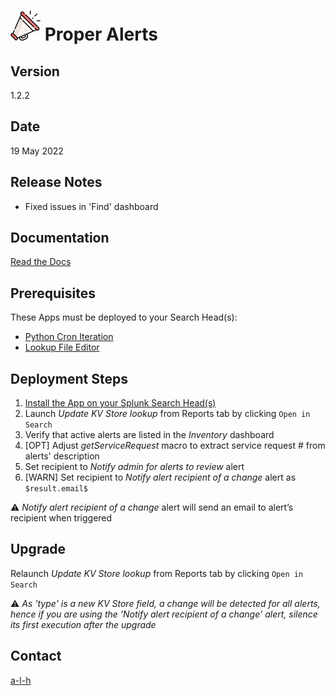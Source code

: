 #	![](./doc/img/icon.svg) Proper Alerts


##	Version


1.2.2


##	Date


19 May 2022


##	Release Notes


* Fixed issues in 'Find' dashboard
 

##	Documentation


[Read the Docs](https://proper-alerts.rtfd.io)


##	Prerequisites


These Apps must be deployed to your Search Head(s):

- [Python Cron Iteration](https://splunkbase.splunk.com/app/4027/)
- [Lookup File Editor](https://splunkbase.splunk.com/app/1724/)


##	Deployment Steps


1.	[Install the App on your Splunk Search Head(s)](https://docs.splunk.com/Documentation/Splunk/latest/Admin/Deployappsandadd-ons#Deployment_architectures)
2.	Launch *Update KV Store lookup* from Reports tab by clicking ``Open in Search``
3.	Verify that active alerts are listed in the *Inventory* dashboard
4.	[OPT] Adjust *getServiceRequest* macro to extract service request # from alerts' description
5.	Set recipient to *Notify admin for alerts to review* alert
6.	[WARN] Set recipient to *Notify alert recipient of a change* alert as ``$result.email$``

:warning: *Notify alert recipient of a change* alert will send an email to alert’s recipient when triggered


##	Upgrade


Relaunch *Update KV Store lookup* from Reports tab by clicking ``Open in Search``

:warning: *As 'type' is a new KV Store field, a change will be detected for all alerts, hence if you are using the 'Notify alert recipient of a change' alert, silence its first execution after the upgrade*


##	Contact


[a-l-h](https://github.com/a-l-h)

